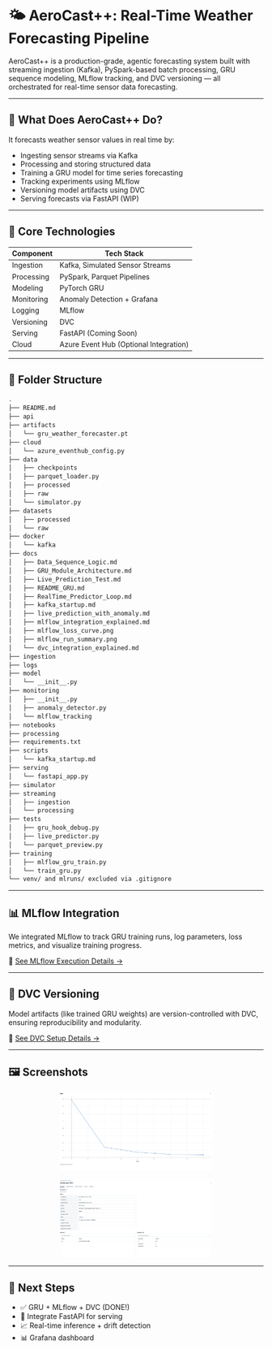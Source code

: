 # 🌤️ AeroCast++: Real-Time Weather Forecasting Pipeline

AeroCast++ is a production-grade, agentic forecasting system built with streaming ingestion (Kafka), PySpark-based batch processing, GRU sequence modeling, MLflow tracking, and DVC versioning — all orchestrated for real-time sensor data forecasting.

---

## 🧠 What Does AeroCast++ Do?

It forecasts weather sensor values in real time by:
- Ingesting sensor streams via Kafka
- Processing and storing structured data
- Training a GRU model for time series forecasting
- Tracking experiments using MLflow
- Versioning model artifacts using DVC
- Serving forecasts via FastAPI (WIP)

---

## 🔧 Core Technologies

| Component     | Tech Stack                              |
|--------------|------------------------------------------|
| Ingestion     | Kafka, Simulated Sensor Streams         |
| Processing    | PySpark, Parquet Pipelines              |
| Modeling      | PyTorch GRU                             |
| Monitoring    | Anomaly Detection + Grafana             |
| Logging       | MLflow                                  |
| Versioning    | DVC                                     |
| Serving       | FastAPI (Coming Soon)                   |
| Cloud         | Azure Event Hub (Optional Integration)  |

---

## 📁 Folder Structure

```bash
.
├── README.md
├── api
├── artifacts
│   └── gru_weather_forecaster.pt
├── cloud
│   └── azure_eventhub_config.py
├── data
│   ├── checkpoints
│   ├── parquet_loader.py
│   ├── processed
│   ├── raw
│   └── simulator.py
├── datasets
│   ├── processed
│   └── raw
├── docker
│   └── kafka
├── docs
│   ├── Data_Sequence_Logic.md
│   ├── GRU_Module_Architecture.md
│   ├── Live_Prediction_Test.md
│   ├── README_GRU.md
│   ├── RealTime_Predictor_Loop.md
│   ├── kafka_startup.md
│   ├── live_prediction_with_anomaly.md
│   ├── mlflow_integration_explained.md
│   ├── mlflow_loss_curve.png
│   ├── mlflow_run_summary.png
│   └── dvc_integration_explained.md
├── ingestion
├── logs
├── model
│   └── __init__.py
├── monitoring
│   ├── __init__.py
│   ├── anomaly_detector.py
│   └── mlflow_tracking
├── notebooks
├── processing
├── requirements.txt
├── scripts
│   └── kafka_startup.md
├── serving
│   └── fastapi_app.py
├── simulator
├── streaming
│   ├── ingestion
│   └── processing
├── tests
│   ├── gru_hook_debug.py
│   ├── live_predictor.py
│   └── parquet_preview.py
├── training
│   ├── mlflow_gru_train.py
│   └── train_gru.py
└── venv/ and mlruns/ excluded via .gitignore
```

---

## 📊 MLflow Integration

We integrated MLflow to track GRU training runs, log parameters, loss metrics, and visualize training progress.

📄 [See MLflow Execution Details →](docs/mlflow_integration_explained.md)

---

## 🧬 DVC Versioning

Model artifacts (like trained GRU weights) are version-controlled with DVC, ensuring reproducibility and modularity.

📄 [See DVC Setup Details →](docs/dvc_integration_explained.md)

---

## 🖼️ Screenshots

<p align="center">
  <img src="docs/mlflow_loss_curve.png" alt="Loss Curve" width="60%">
</p>

<p align="center">
  <img src="docs/mlflow_run_summary.png" alt="Run Summary" width="60%">
</p>

---

## 🚀 Next Steps

- ✅ GRU + MLflow + DVC (DONE!)
- 🔄 Integrate FastAPI for serving
- 📈 Real-time inference + drift detection
- 📊 Grafana dashboard


